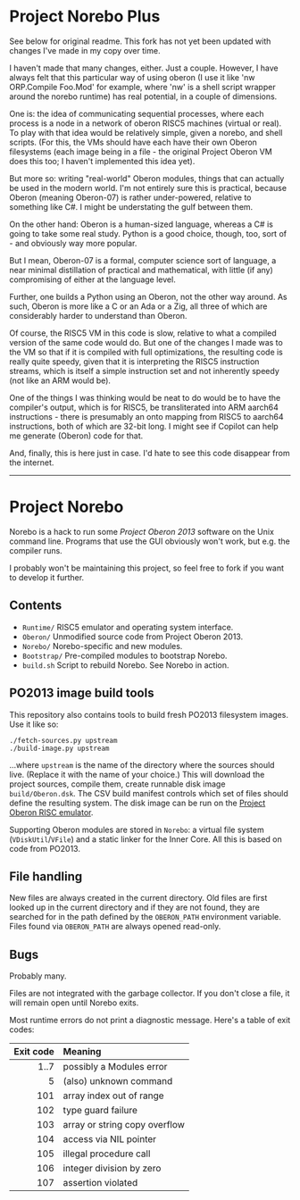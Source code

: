 # Project Norebo Plus

See below for original readme. This fork has not yet been updated with changes I've made in my copy over time.

I haven't made that many changes, either. Just a couple. However, I have always felt that this particular
way of using oberon (I use it like 'nw ORP.Compile Foo.Mod' for example, where 'nw' is a shell script
wrapper around the norebo runtime) has real potential, in a couple of dimensions.

One is: the idea of communicating sequential processes, where each process is a node in a network of oberon
RISC5 machines (virtual or real). To play with that idea would be relatively simple, given a norebo, and
shell scripts. (For this, the VMs should have each have their own Oberon filesystems (each image being
in a file - the original Project Oberon VM does this too; I haven't implemented this idea yet).

But more so: writing "real-world" Oberon modules, things that can actually be used in the modern world. I'm
not entirely sure this is practical, because Oberon (meaning Oberon-07) is rather under-powered, relative
to something like C#. I might be understating the gulf between them.

On the other hand: Oberon is a human-sized language, whereas a C# is going to take some real study. Python is
a good choice, though, too, sort of - and obviously way more popular. 

But I mean, Oberon-07 is a formal, computer science sort of language, a near minimal distillation
of practical and mathematical, with little (if any) compromising of either at the language level. 

Further, one builds a Python using an Oberon, not the other way around. As such, Oberon is more like a C
or an Ada or a Zig, all three of which are considerably harder to understand than Oberon.

Of course, the RISC5 VM in this code is slow, relative to what a compiled version of the same code would do. But one
of the changes I made was to the VM so that if it is compiled with full optimizations, the resulting code is really
quite speedy, given that it is interpreting the RISC5 instruction streams, which is itself a simple instruction set
and not inherently speedy (not like an ARM would be).

One of the things I was thinking would be neat to do would be to have the compiler's output, which is for RISC5, be
transliterated into ARM aarch64 instructions - there is presumably an onto mapping from RISC5 to aarch64 instructions,
both of which are 32-bit long. I might see if Copilot can help me generate (Oberon) code for that.

And, finally, this is here just in case. I'd hate to see this code disappear from the internet.

---

# Project Norebo

Norebo is a hack to run some _Project Oberon 2013_ software on the
Unix command line. Programs that use the GUI obviously won't work, but
e.g. the compiler runs.

I probably won't be maintaining this project, so feel free to fork
if you want to develop it further.

## Contents

* `Runtime/` RISC5 emulator and operating system interface.
* `Oberon/` Unmodified source code from Project Oberon 2013.
* `Norebo/` Norebo-specific and new modules.
* `Bootstrap/` Pre-compiled modules to bootstrap Norebo.
* `build.sh` Script to rebuild Norebo. See Norebo in action.

## PO2013 image build tools

This repository also contains tools to build fresh PO2013 filesystem
images.  Use it like so:

    ./fetch-sources.py upstream
    ./build-image.py upstream

...where `upstream` is the name of the directory where the sources
should live.  (Replace it with the name of your choice.) This will
download the project sources, compile them, create runnable disk image
`build/Oberon.dsk`.  The CSV build manifest controls which set of
files should define the resulting system.  The disk image can be run
on the [Project Oberon RISC emulator].

Supporting Oberon modules are stored in `Norebo`: a virtual file
system (`VDiskUtil`/`VFile`) and a static linker for the Inner Core.
All this is based on code from PO2013.

## File handling

New files are always created in the current directory. Old files are
first looked up in the current directory and if they are not found,
they are searched for in the path defined by the `OBERON_PATH`
environment variable. Files found via `OBERON_PATH` are always opened
read-only.

## Bugs

Probably many.

Files are not integrated with the garbage collector. If you don't
close a file, it will remain open until Norebo exits.

Most runtime errors do not print a diagnostic message. Here's a table
of exit codes:

 Exit code | Meaning
----------:|:------------------------------
      1..7 | possibly a Modules error
         5 | (also) unknown command
       101 | array index out of range
       102 | type guard failure
       103 | array or string copy overflow
       104 | access via NIL pointer
       105 | illegal procedure call
       106 | integer division by zero
       107 | assertion violated

[Project Oberon RISC emulator]: https://github.com/pdewacht/oberon-risc-emu
